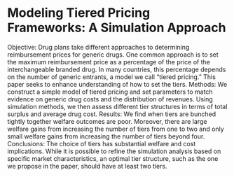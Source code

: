 # Modeling Tiered Pricing Frameworks: A Simulation Approach
Objective: Drug plans take different approaches to determining reimbursement prices for generic drugs. One common approach is to set the maximum reimbursement price as a percentage of the price of the interchangeable branded drug. In many countries, this percentage depends on the number of generic entrants, a model we call “tiered pricing.” This paper seeks to enhance understanding of how to set the tiers.
Methods: We construct a simple model of tiered pricing and set parameters to match evidence on generic drug costs and the distribution of revenues. Using simulation methods, we then assess different tier structures in terms of total surplus and average drug cost.
Results: We find when tiers are bunched tightly together welfare outcomes are poor. Moreover, there are large welfare gains from increasing the number of tiers from one to two and only small welfare gains from increasing the number of tiers beyond four.
Conclusions: The choice of tiers has substantial welfare and cost implications. While it is possible to refine the simulation analysis based on specific market characteristics, an optimal tier structure, such as the one we propose in the paper, should have at least two tiers.
